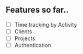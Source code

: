 ## Features so far..
- [ ] Time tracking by Activity
- [ ] Clients
- [ ] Projects
- [ ] Authentication